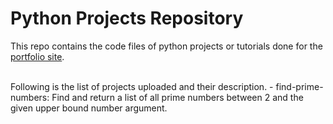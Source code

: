 # Python Projects Repository
This repo contains the code files of python projects or tutorials done for the [portfolio site](https://wint-thandar.github.io/).

<br>
Following is the list of projects uploaded and their description. 
- find-prime-numbers: Find and return a list of all prime numbers between 2 and the given upper bound number argument.

<br>
<br>